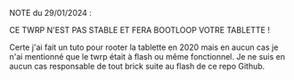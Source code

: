 NOTE du 29/01/2024 :

CE TWRP N'EST PAS STABLE ET FERA BOOTLOOP VOTRE TABLETTE !

Certe j'ai fait un tuto pour rooter la tablette en 2020 mais en aucun cas je n'ai mentionné que le twrp était à flash ou même fonctionnel.
Je ne suis en aucun cas responsable de tout brick suite au flash de ce repo Github.
